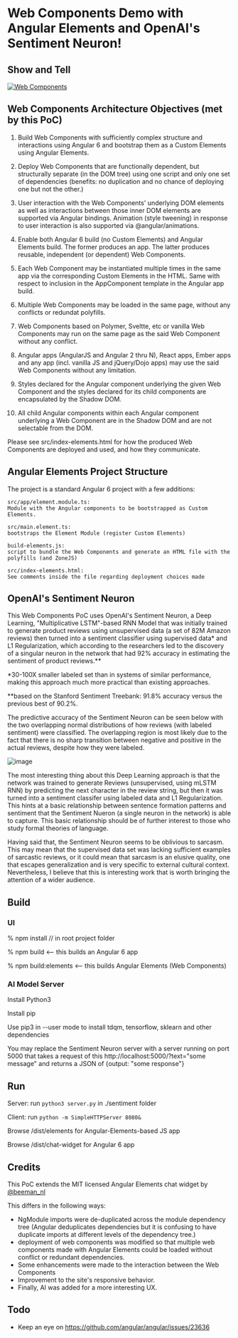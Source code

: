 # Web Components Demo with Angular Elements and OpenAI's Sentiment Neuron! 

## Show and Tell

[![Web Components](https://img.youtube.com/vi/ZssAz23SVvo/0.jpg)](https://www.youtube.com/watch?v=ZssAz23SVvo)

## Web Components Architecture Objectives (met by this PoC) 

1. Build Web Components with sufficiently complex structure and interactions using Angular 6 and bootstrap them as a Custom Elements using Angular Elements.

2. Deploy Web Components that are functionally dependent, but structurally separate (in the DOM tree) using one script and only one set of dependencies (benefits: no duplication and no chance of deploying one but not the other.)

3. User interaction with the Web Components' underlying DOM elements as well as interactions between those inner DOM elements are supported via Angular bindings. Animation (style tweening) in response to user interaction is also supported via @angular/animations.

4. Enable both Angular 6 build (no Custom Elements) and Angular Elements build. The former produces an app. The latter produces reusable, independent (or dependent) Web Components.

5. Each Web Component may be instantiated multiple times in the same app via the corresponding Custom Elements in the HTML. Same with respect to inclusion in the AppComponent template in the Angular app build.

6. Multiple Web Components may be loaded in the same page, without any conflicts or redundat polyfills.  

7. Web Components based on Polymer, Sveltte, etc or vanilla Web Components may run on the same page as the said Web Component without any conflict.

8. Angular apps (AngularJS and Angular 2 thru N), React apps, Ember apps and any app (incl. vanilla JS and jQuery/Dojo apps) may use the said Web Components without any limitation.

9. Styles declared for the Angular component underlying the given Web Component and the styles declared for its child components are encapsulated by the Shadow DOM. 

10. All child Angular components within each Angular component underlying a Web Component are in the Shadow DOM and are not selectable from the DOM. 

Please see src/index-elements.html for how the produced Web Components are deployed and used, and how they communicate.

## Angular Elements Project Structure

The project is a standard Angular 6 project with a few additions:

```
src/app/element.module.ts:  
Module with the Angular components to be bootstrapped as Custom Elements.

src/main.element.ts:         
bootstraps the Element Module (register Custom Elements)

build-elements.js:           
script to bundle the Web Components and generate an HTML file with the polyfills (and ZoneJS)

src/index-elements.html:    
See comments inside the file regarding deployment choices made
```

## OpenAI's Sentiment Neuron 

This Web Components PoC uses OpenAI's Sentiment Neuron, a Deep Learning, "Multiplicative LSTM"-based RNN Model that was initially trained to generate product reviews using unsupervised data (a set of 82M Amazon reviews) then turned into a sentiment classifier using supervised data* and L1 Regularization, which according to the researchers led to the discovery of a singular neuron in the network that had 92% accuracy in estimating the sentiment of product reviews.**

*30-100X smaller labeled set than in systems of similar performance, making this approach much more practical than existing approaches.

**based on the Stanford Sentiment Treebank: 91.8% accuracy versus the previous best of 90.2%.

The predictive accuracy of the Sentiment Neuron can be seen below with the two overlapping normal distributions of how reviews (with labeled sentiment) were classified. The overlapping region is most likely due to the fact that there is no sharp transition between negative and positive in the actual reviews, despite how they were labeled. 

![image](https://image.ibb.co/gPdMMJ/sst_binary_sentiment_unit_vis.png)

The most interesting thing about this Deep Learning approach is that the network was trained to generate Reviews (unsupervised, using mLSTM RNN) by predicting the next character in the review string, but then it was turned into a sentiment classifer using labeled data and L1 Regularization. This hints at a basic relationship between sentence formation patterns and sentiment that the Sentiment Nueron (a single neuron in the network) is able to capture. This basic relationship should be of further interest to those who study formal theories of language. 

Having said that, the Sentiment Neuron seems to be oblivious to sarcasm. This may mean that the supervised data set was lacking sufficient examples of sarcastic reviews, or it could mean that sarcasm is an elusive quality, one that escapes generalization and is very specific to external cultural context. Nevertheless, I believe that this is interesting work that is worth bringing the attention of a wider audience.

## Build

### UI

% npm install // in root project folder

% npm build <-- this builds an Angular 6 app

% npm build:elements <-- this builds Angular Elements (Web Components)

### AI Model Server

Install Python3

Install pip 

Use pip3 in --user mode to install tdqm, tensorflow, sklearn and other dependencies

You may replace the Sentiment Neuron server with a server running on port 5000 that takes a request of this http://localhost:5000/?text="some message" and returns a JSON of {output: "some response"}

## Run

Server: run `python3 server.py` in ./sentiment folder

Client: run `python -m SimpleHTTPServer 8080&` 

Browse /dist/elements for Angular-Elements-based JS app

Browse /dist/chat-widget for Angular 6 app

## Credits

This PoC extends the MIT licensed Angular Elements chat widget by [@beeman_nl](https://twitter.com/beeman_nl)

This differs in the following ways:

- NgModule imports were de-duplicated across the module dependency tree (Angular deduplicates dependencies but it is confusing to have duplicate imports at different levels of the dependency tree.) 
- deployment of web components was modified so that multiple web components made with Angular Elements could be loaded without conflict or redundant dependencies. 
- Some enhancements were made to the interaction between the Web Components 
- Improvement to the site's responsive behavior. 
- Finally, AI was added for a more interesting UX. 

## Todo

- Keep an eye on https://github.com/angular/angular/issues/23636





